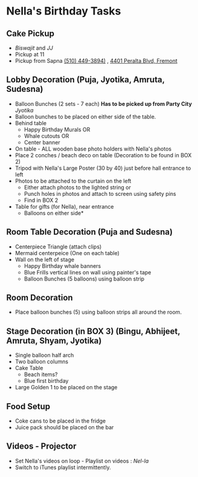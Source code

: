 # Nella's Birthday Tasks

## Cake Pickup
 - *Biswajit* and *JJ*
 - Pickup at 11
 - Pickup from Sapna <a href="+1-510-449-3894">(510) 449-3894)</a> , [4401 Peralta Blvd, Fremont](https://goo.gl/maps/nmVu9A3sdX6sGtrW6)


## Lobby Decoration (Puja, Jyotika, Amruta, Sudesna)

 - Balloon Bunches (2 sets - 7 each) __Has to be picked up from Party City__ *Jyotika*
 - Balloon bunches to be placed on either side of the table.
 - Behind table
    - Happy Birthday Murals OR
    - Whale cutouts OR
    - Center banner
 - On table - ALL wooden base photo holders with Nella's photos
 - Place 2 conches / beach deco on table (Decoration to be found in BOX 2)
 - Tripod with Nella's Large Poster (30 by 40) just before hall entrance to left
 - Photos to be attached to the curtain on the left
    - Either attach photos to the lighted string or
    - Punch holes in photos and attach to screen using safety pins
    - Find in BOX 2
 - Table for gifts (for Nella), near entrance
    - Balloons on either side*

## Room Table Decoration (Puja and Sudesna)
 - Centerpiece Triangle (attach clips)
 - Mermaid centerpeice (One on each table)
 - Wall on the left of stage
    - Happy Birthday whale banners
    - Blue Frills vertical lines on wall using painter's tape
    - Balloon Bunches (5 balloons) using balloon strip


## Room Decoration
 - Place balloon bunches (5) using balloon strips all around the room.    


## Stage Decoration (in BOX 3) (Bingu, Abhijeet, Amruta, Shyam, Jyotika)
 - Single balloon half arch
 - Two balloon columns
 - Cake Table
    - Beach items?
    - Blue first birthday
 - Large Golden 1 to be placed on the stage

## Food Setup
 - Coke cans to be placed in the fridge
 - Juice pack should be placed on the bar
 
## Videos - Projector
 - Set Nella's videos on loop - Playlist on videos : *Nel-la*
 - Switch to iTunes playlist intermittently.
